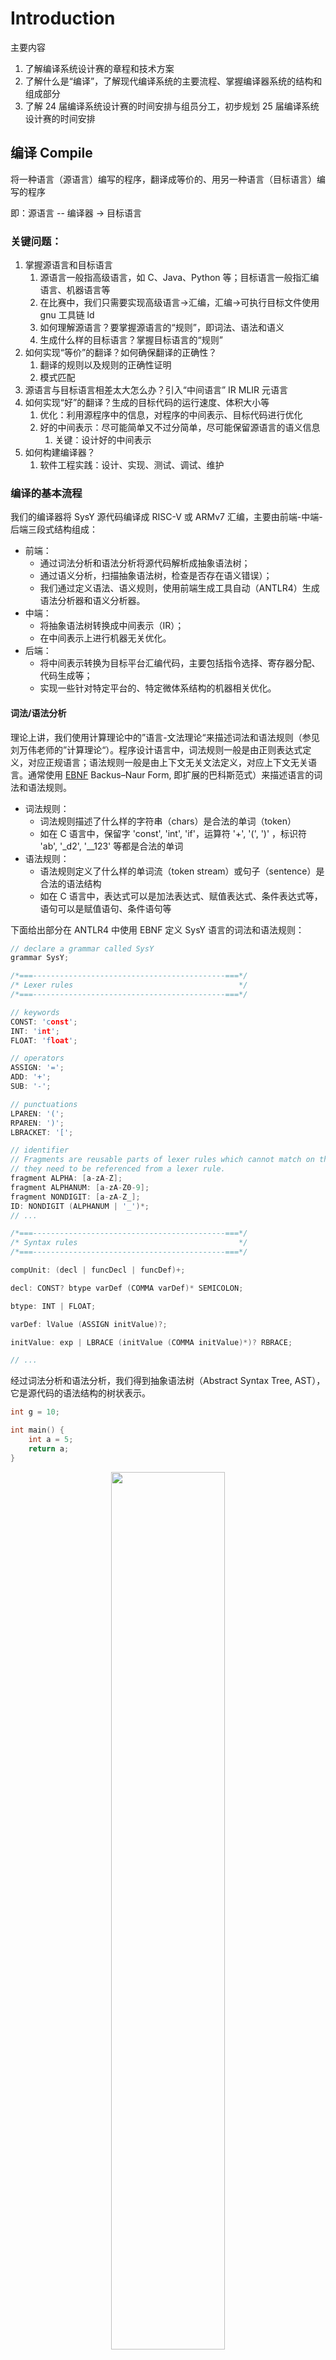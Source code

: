 # Introduction

主要内容

1. 了解编译系统设计赛的章程和技术方案
2. 了解什么是“编译”，了解现代编译系统的主要流程、掌握编译器系统的结构和组成部分
3. 了解 24 届编译系统设计赛的时间安排与组员分工，初步规划 25 届编译系统设计赛的时间安排

## 编译 Compile

将一种语言（源语言）编写的程序，翻译成等价的、用另一种语言（目标语言）编写的程序

即：源语言 -- 编译器 -> 目标语言

### 关键问题：

1. 掌握源语言和目标语言
   1. 源语言一般指高级语言，如 C、Java、Python 等；目标语言一般指汇编语言、机器语言等
   2. 在比赛中，我们只需要实现高级语言->汇编，汇编->可执行目标文件使用 gnu 工具链 ld
   3. 如何理解源语言？要掌握源语言的“规则”，即词法、语法和语义
   4. 生成什么样的目标语言？掌握目标语言的“规则”
2. 如何实现“等价”的翻译？如何确保翻译的正确性？
   1. 翻译的规则以及规则的正确性证明
   2. 模式匹配
3. 源语言与目标语言相差太大怎么办？引入“中间语言” IR MLIR 元语言
4. 如何实现“好”的翻译？生成的目标代码的运行速度、体积大小等
   1. 优化：利用源程序中的信息，对程序的中间表示、目标代码进行优化
   2. 好的中间表示：尽可能简单又不过分简单，尽可能保留源语言的语义信息
      1. 关键：设计好的中间表示
5. 如何构建编译器？
   1. 软件工程实践：设计、实现、测试、调试、维护

### 编译的基本流程

我们的编译器将 SysY 源代码编译成 RISC-V 或 ARMv7 汇编，主要由前端-中端-后端三段式结构组成：

- 前端：
  - 通过词法分析和语法分析将源代码解析成抽象语法树；
  - 通过语义分析，扫描抽象语法树，检查是否存在语义错误）；
  - 我们通过定义语法、语义规则，使用前端生成工具自动（ANTLR4）生成语法分析器和语义分析器。
- 中端：
  - 将抽象语法树转换成中间表示（IR）；
  - 在中间表示上进行机器无关优化。
- 后端：
  - 将中间表示转换为目标平台汇编代码，主要包括指令选择、寄存器分配、代码生成等；
  - 实现一些针对特定平台的、特定微体系结构的机器相关优化。

#### 词法/语法分析

理论上讲，我们使用计算理论中的”语言-文法理论“来描述词法和语法规则（参见刘万伟老师的”计算理论“）。程序设计语言中，词法规则一般是由正则表达式定义，对应正规语言；语法规则一般是由上下文无关文法定义，对应上下文无关语言。通常使用 [EBNF](https://en.wikipedia.org/wiki/Extended_Backus%E2%80%93Naur_form) Backus–Naur Form, 即扩展的巴科斯范式）来描述语言的词法和语法规则。

- 词法规则：
  - 词法规则描述了什么样的字符串（chars）是合法的单词（token）
  - 如在 C 语言中，保留字 'const', 'int', 'if'，运算符 '+', '(', ')' ，标识符 'ab', '\_d2', '\_\_123' 等都是合法的单词
- 语法规则：
  - 语法规则定义了什么样的单词流（token stream）或句子（sentence）是合法的语法结构
  - 如在 C 语言中，表达式可以是加法表达式、赋值表达式、条件表达式等，语句可以是赋值语句、条件语句等

下面给出部分在 ANTLR4 中使用 EBNF 定义 SysY 语言的词法和语法规则：

```c
// declare a grammar called SysY
grammar SysY;

/*===-------------------------------------------===*/
/* Lexer rules                                     */
/*===-------------------------------------------===*/

// keywords
CONST: 'const';
INT: 'int';
FLOAT: 'float';

// operators
ASSIGN: '=';
ADD: '+';
SUB: '-';

// punctuations
LPAREN: '(';
RPAREN: ')';
LBRACKET: '[';

// identifier
// Fragments are reusable parts of lexer rules which cannot match on their own
// they need to be referenced from a lexer rule.
fragment ALPHA: [a-zA-Z];
fragment ALPHANUM: [a-zA-Z0-9];
fragment NONDIGIT: [a-zA-Z_];
ID: NONDIGIT (ALPHANUM | '_')*;
// ...

/*===-------------------------------------------===*/
/* Syntax rules                                    */
/*===-------------------------------------------===*/

compUnit: (decl | funcDecl | funcDef)+;

decl: CONST? btype varDef (COMMA varDef)* SEMICOLON;

btype: INT | FLOAT;

varDef: lValue (ASSIGN initValue)?;

initValue: exp | LBRACE (initValue (COMMA initValue)*)? RBRACE;

// ...

```

经过词法分析和语法分析，我们得到抽象语法树（Abstract Syntax Tree, AST），它是源代码的语法结构的树状表示。

```c
int g = 10;

int main() {
    int a = 5;
    return a;
}
```

<p align="center"> <img src="../image/intro/syntax_tree.png" width="60%" />

#### IR 设计

- LLVM IR
- 静态单赋值（Static Single Assignment, SSA）
- IR：内存中的数据结构/序列化为文本的指令序列/字节码

在 C 语言中，我们通过语法语义描述程序信息，主要包括：

- function 函数
- 量/有值的量 data
  - variable 变量
  - constant 常量
- 值的类型
  - base data type: int/float
- statement 语句
- expression 表达式
  - assignment

在 IR 中，我们同样要描述这些信息，但是要将源程序中的语义信心更加充分地暴露出来，且在逻辑上要简单便于分析和修改。

我们使用静态单赋值（SSA）形式的中间表示，静态单赋值意味着在静态程序中，每个变量只会被赋值一次，这样做便于分析数据流（数据的定义和使用形成的依赖关系）。

强类型的，这与 C 语言本身的强类型机制相符合。

在 LLVM IR 中，最核心的概念是 Value，它代表着程序中的一个值，可以是常量、变量、函数调用等，可以说是”一切皆 Value“。

Value 最重要的属性是维护了使用和定义关系，即 Value a 使用了哪些值，由被哪些值使用了，由此形成了”使用-定义链“。

基于 Value，派生出 Constant，Instruction，Function，BasicBlock 等类，它们分别代表着常量、指令（变量），函数，基本块等。

IR 中的程序控制流是由 基本块 + 跳转指令（branch/jump） 构成的，基本块是 IR 的最小执行单位，它包含了指令序列，指令序列中的指令按顺序执行，直到遇到跳转指令（branch/jump）时，控制流转移到其他基本块。

<p align="center"> <img src="../image/intro/LLVM-IR.png" width="60%" />

<p align="center"> <img src="../image/intro/Use-list.svg" width="60%" />

#### AST -> IR

实际上，AST 也可以视作是一种中间表示，但是 AST 仅仅表征了源程序的语法结构，难以体现源程序的语义信息。因此，我们需要将 AST 转换成更加抽象的中间表示，即 IR。

该转换的主要流程是遍历 ANTLR4 前端生成的 AST，根据语义规则，发射出（emit）中间代码，同时要维护符号表和类型信息。

在程序实现上，我们采用 builder 的设计模式，builder 集成了构建 IR 结构与指令的主要逻辑和辅助函数。同时， ANTLR4 提供了遍历语法树的 Vistor 模式和接口，我们只需要重写（override）每一个 visitXXX 函数，在 visitXXX 函数中使用 builder 发射所需的指令和结构（XXX 为 ANTLR4 g4 文件中定义的语法单位名称）。

```c++
class SysYIRGenerator : public SysYBaseVisitor {
private:
  ir::Module* mModule = nullptr;
  ir::IRBuilder mBuilder;
  ir::SymbolTable mTables;
  antlr4::ParserRuleContext* mAstRoot;

public:
  SysYIRGenerator(ir::Module* module, antlr4::ParserRuleContext* root)
    : mModule(module), mAstRoot(root) {}

  ir::Module* buildIR() {
    visit(mAstRoot);
    mModule->rename();
    return mModule;
  }

  //! Override all visit methods
  std::any visitCompUnit(SysYParser::CompUnitContext* ctx) override;
  //! function
  std::any visitFuncType(SysYParser::FuncTypeContext* ctx) override;
  std::any visitFuncDef(SysYParser::FuncDefContext* ctx) override;
  ir::Function* getFunctionSignature(SysYParser::FuncDefContext* ctx);
  std::any visitBlockStmt(SysYParser::BlockStmtContext* ctx) override;
  //! visitDecl
  std::any visitDecl(SysYParser::DeclContext* ctx) override;
  // ...
}
```

## 主流编译器/编译系统

GCC，LLVM

- GCC：GNU Compiler Collection，GNU 编译器套件
- LLVM：Low Level Virtual Machine，低级虚拟机

## Next

Work to do:

- 读一下 sysy-2022 语言规范和运行时库定义
- 读并调试 nudt-sysy-2024 代码，理解流程、架构
- 调研 2020-2024 参赛队代码，总结技术点：编程语言、所用工具、设计思想
- 配好环境，舒服的开发、编程、调试环境
